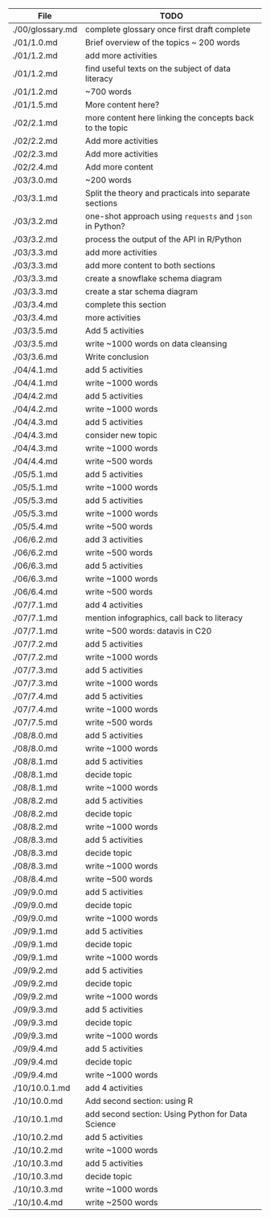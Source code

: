 | File             | TODO                                                     |
| ---------------- | -------------------------------------------------------- |
| ./00/glossary.md | complete glossary once first draft complete              |
| ./01/1.0.md      | Brief overview of the topics ~ 200 words                 |
| ./01/1.2.md      | add more activities                                      |
| ./01/1.2.md      | find useful texts on the subject of data literacy        |
| ./01/1.2.md      | ~700 words                                               |
| ./01/1.5.md      | More content here?                                       |
| ./02/2.1.md      | more content here linking the concepts back to the topic |
| ./02/2.2.md      | Add more activities                                      |
| ./02/2.3.md      | Add more activities                                      |
| ./02/2.4.md      | Add more content                                         |
| ./03/3.0.md      | ~200 words                                               |
| ./03/3.1.md      | Split the theory and practicals into separate sections   |
| ./03/3.2.md      | one-shot approach using `requests` and `json` in Python? |
| ./03/3.2.md      | process the output of the API in R/Python                |
| ./03/3.3.md      | add more activities                                      |
| ./03/3.3.md      | add more content to both sections                        |
| ./03/3.3.md      | create a snowflake schema diagram                        |
| ./03/3.3.md      | create a star schema diagram                             |
| ./03/3.4.md      | complete this section                                    |
| ./03/3.4.md      | more activities                                          |
| ./03/3.5.md      | Add 5 activities                                         |
| ./03/3.5.md      | write ~1000 words on data cleansing                      |
| ./03/3.6.md      | Write conclusion                                         |
| ./04/4.1.md      | add 5 activities                                         |
| ./04/4.1.md      | write ~1000 words                                        |
| ./04/4.2.md      | add 5 activities                                         |
| ./04/4.2.md      | write ~1000 words                                        |
| ./04/4.3.md      | add 5 activities                                         |
| ./04/4.3.md      | consider new topic                                       |
| ./04/4.3.md      | write ~1000 words                                        |
| ./04/4.4.md      | write ~500 words                                         |
| ./05/5.1.md      | add 5 activities                                         |
| ./05/5.1.md      | write ~1000 words                                        |
| ./05/5.3.md      | add 5 activities                                         |
| ./05/5.3.md      | write ~1000 words                                        |
| ./05/5.4.md      | write ~500 words                                         |
| ./06/6.2.md      | add 3 activities                                         |
| ./06/6.2.md      | write ~500 words                                         |
| ./06/6.3.md      | add 5 activities                                         |
| ./06/6.3.md      | write ~1000 words                                        |
| ./06/6.4.md      | write ~500 words                                         |
| ./07/7.1.md      | add 4 activities                                         |
| ./07/7.1.md      | mention infographics, call back to literacy              |
| ./07/7.1.md      | write ~500 words: datavis in C20                         |
| ./07/7.2.md      | add 5 activities                                         |
| ./07/7.2.md      | write ~1000 words                                        |
| ./07/7.3.md      | add 5 activities                                         |
| ./07/7.3.md      | write ~1000 words                                        |
| ./07/7.4.md      | add 5 activities                                         |
| ./07/7.4.md      | write ~1000 words                                        |
| ./07/7.5.md      | write ~500 words                                         |
| ./08/8.0.md      | add 5 activities                                         |
| ./08/8.0.md      | write ~1000 words                                        |
| ./08/8.1.md      | add 5 activities                                         |
| ./08/8.1.md      | decide topic                                             |
| ./08/8.1.md      | write ~1000 words                                        |
| ./08/8.2.md      | add 5 activities                                         |
| ./08/8.2.md      | decide topic                                             |
| ./08/8.2.md      | write ~1000 words                                        |
| ./08/8.3.md      | add 5 activities                                         |
| ./08/8.3.md      | decide topic                                             |
| ./08/8.3.md      | write ~1000 words                                        |
| ./08/8.4.md      | write ~500 words                                         |
| ./09/9.0.md      | add 5 activities                                         |
| ./09/9.0.md      | decide topic                                             |
| ./09/9.0.md      | write ~1000 words                                        |
| ./09/9.1.md      | add 5 activities                                         |
| ./09/9.1.md      | decide topic                                             |
| ./09/9.1.md      | write ~1000 words                                        |
| ./09/9.2.md      | add 5 activities                                         |
| ./09/9.2.md      | decide topic                                             |
| ./09/9.2.md      | write ~1000 words                                        |
| ./09/9.3.md      | add 5 activities                                         |
| ./09/9.3.md      | decide topic                                             |
| ./09/9.3.md      | write ~1000 words                                        |
| ./09/9.4.md      | add 5 activities                                         |
| ./09/9.4.md      | decide topic                                             |
| ./09/9.4.md      | write ~1000 words                                        |
| ./10/10.0.1.md   | add 4 activities                                         |
| ./10/10.0.md     | Add second section: using R                              |
| ./10/10.1.md     | add second section: Using Python for Data Science        |
| ./10/10.2.md     | add 5 activities                                         |
| ./10/10.2.md     | write ~1000 words                                        |
| ./10/10.3.md     | add 5 activities                                         |
| ./10/10.3.md     | decide topic                                             |
| ./10/10.3.md     | write ~1000 words                                        |
| ./10/10.4.md     | write ~2500 words                                        |

